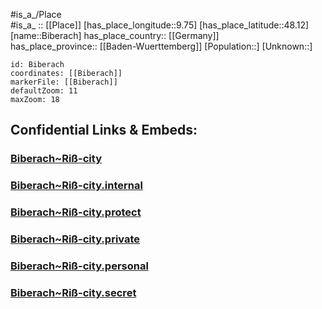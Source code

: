﻿---
location: [48.12,9.75] 
mapzoom: [7,12] 
mapmarker: city 
type: City
tags:
- geo/City


SpocWebEntityId: 29172
isDeleted: false
confidential: public

---
#is_a_/Place  
#is_a_ :: [[Place]] 
[has_place_longitude::9.75] 
[has_place_latitude::48.12] 
[name::Biberach] 
has_place_country:: [[Germany]]  
has_place_province:: [[Baden-Wuerttemberg]] 
[Population::] 
[Unknown::] 


```leaflet
id: Biberach
coordinates: [[Biberach]] 
markerFile: [[Biberach]] 
defaultZoom: 11 
maxZoom: 18
```


## Confidential Links & Embeds: 

### [Biberach~Riß-city](/_public/Earth/Continent/Europe/Europe~Central/Germany/Germany~West/Baden-Wuerttemberg/counties~BW/Biberach/cities~Biberach/Biberach~Riß/boroughs~Biberach~Riß/Biberach~Riß-city.md) 

### [Biberach~Riß-city.internal](/_internal/Earth/Continent/Europe/Europe~Central/Germany/Germany~West/Baden-Wuerttemberg/counties~BW/Biberach/cities~Biberach/Biberach~Riß/boroughs~Biberach~Riß/Biberach~Riß-city.internal.md) 

### [Biberach~Riß-city.protect](/_protect/Earth/Continent/Europe/Europe~Central/Germany/Germany~West/Baden-Wuerttemberg/counties~BW/Biberach/cities~Biberach/Biberach~Riß/boroughs~Biberach~Riß/Biberach~Riß-city.protect.md) 

### [Biberach~Riß-city.private](/_private/Earth/Continent/Europe/Europe~Central/Germany/Germany~West/Baden-Wuerttemberg/counties~BW/Biberach/cities~Biberach/Biberach~Riß/boroughs~Biberach~Riß/Biberach~Riß-city.private.md) 

### [Biberach~Riß-city.personal](/_personal/Earth/Continent/Europe/Europe~Central/Germany/Germany~West/Baden-Wuerttemberg/counties~BW/Biberach/cities~Biberach/Biberach~Riß/boroughs~Biberach~Riß/Biberach~Riß-city.personal.md) 

### [Biberach~Riß-city.secret](/_secret/Earth/Continent/Europe/Europe~Central/Germany/Germany~West/Baden-Wuerttemberg/counties~BW/Biberach/cities~Biberach/Biberach~Riß/boroughs~Biberach~Riß/Biberach~Riß-city.secret.md) 
